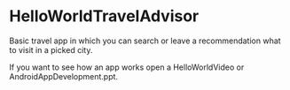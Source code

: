 # HelloWorldTravelAdvisor
Basic travel app in which you can search or leave a recommendation what to visit in a picked city.

If you want to see how an app works open a HelloWorldVideo or AndroidAppDevelopment.ppt.

